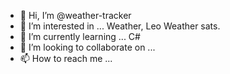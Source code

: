 - 👋 Hi, I’m @weather-tracker
- 👀 I’m interested in ... Weather, Leo Weather sats. 
- 🌱 I’m currently learning ... C#
- 💞️ I’m looking to collaborate on ...
- 📫 How to reach me ...

<!---
weather-tracker/weather-tracker is a ✨ special ✨ repository because its `README.md` (this file) appears on your GitHub profile.
You can click the Preview link to take a look at your changes.
--->
